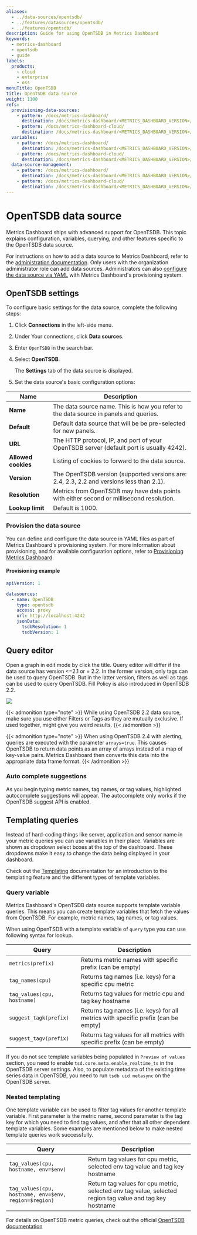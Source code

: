```yaml
---
aliases:
  - ../data-sources/opentsdb/
  - ../features/datasources/opentsdb/
  - ../features/opentsdb/
description: Guide for using OpenTSDB in Metrics Dashboard
keywords:
  - metrics-dashboard
  - opentsdb
  - guide
labels:
  products:
    - cloud
    - enterprise
    - oss
menuTitle: OpenTSDB
title: OpenTSDB data source
weight: 1100
refs:
  provisioning-data-sources:
    - pattern: /docs/metrics-dashboard/
      destination: /docs/metrics-dashboard/<METRICS_DASHBOARD_VERSION>/administration/provisioning/#data-sources
    - pattern: /docs/metrics-dashboard-cloud/
      destination: /docs/metrics-dashboard/<METRICS_DASHBOARD_VERSION>/administration/provisioning/#data-sources
  variables:
    - pattern: /docs/metrics-dashboard/
      destination: /docs/metrics-dashboard/<METRICS_DASHBOARD_VERSION>/dashboards/variables/
    - pattern: /docs/metrics-dashboard-cloud/
      destination: /docs/metrics-dashboard/<METRICS_DASHBOARD_VERSION>/dashboards/variables/
  data-source-management:
    - pattern: /docs/metrics-dashboard/
      destination: /docs/metrics-dashboard/<METRICS_DASHBOARD_VERSION>/administration/data-source-management/
    - pattern: /docs/metrics-dashboard-cloud/
      destination: /docs/metrics-dashboard/<METRICS_DASHBOARD_VERSION>/administration/data-source-management/
---
```


# OpenTSDB data source

Metrics Dashboard ships with advanced support for OpenTSDB.
This topic explains configuration, variables, querying, and other features specific to the OpenTSDB data source.

For instructions on how to add a data source to Metrics Dashboard, refer to the [administration documentation](ref:data-source-management).
Only users with the organization administrator role can add data sources.
Administrators can also [configure the data source via YAML](#provision-the-data-source) with Metrics Dashboard's provisioning system.

## OpenTSDB settings

To configure basic settings for the data source, complete the following steps:

1.  Click **Connections** in the left-side menu.
1.  Under Your connections, click **Data sources**.
1.  Enter `OpenTSDB` in the search bar.
1.  Select **OpenTSDB**.

    The **Settings** tab of the data source is displayed.

1.  Set the data source's basic configuration options:

| Name                | Description                                                                              |
| ------------------- | ---------------------------------------------------------------------------------------- |
| **Name**            | The data source name. This is how you refer to the data source in panels and queries.    |
| **Default**         | Default data source that will be be pre-selected for new panels.                         |
| **URL**             | The HTTP protocol, IP, and port of your OpenTSDB server (default port is usually 4242).  |
| **Allowed cookies** | Listing of cookies to forward to the data source.                                        |
| **Version**         | The OpenTSDB version (supported versions are: 2.4, 2.3, 2.2 and versions less than 2.1). |
| **Resolution**      | Metrics from OpenTSDB may have data points with either second or millisecond resolution. |
| **Lookup limit**    | Default is 1000.                                                                         |

### Provision the data source

You can define and configure the data source in YAML files as part of Metrics Dashboard's provisioning system.
For more information about provisioning, and for available configuration options, refer to [Provisioning Metrics Dashboard](ref:provisioning-data-sources).

#### Provisioning example

```yaml
apiVersion: 1

datasources:
  - name: OpenTSDB
    type: opentsdb
    access: proxy
    url: http://localhost:4242
    jsonData:
      tsdbResolution: 1
      tsdbVersion: 1
```

## Query editor

Open a graph in edit mode by click the title. Query editor will differ if the data source has version <=2.1 or = 2.2.
In the former version, only tags can be used to query OpenTSDB. But in the latter version, filters as well as tags
can be used to query OpenTSDB. Fill Policy is also introduced in OpenTSDB 2.2.

![](/static/img/docs/v43/opentsdb_query_editor.png)

{{< admonition type="note" >}}
While using OpenTSDB 2.2 data source, make sure you use either Filters or Tags as they are mutually exclusive. If used together, might give you weird results.
{{< /admonition >}}

{{< admonition type="note" >}}
When using OpenTSDB 2.4 with alerting, queries are executed with the parameter `arrays=true`. This causes OpenTSDB to return data points as an array of arrays instead of a map of key-value pairs. Metrics Dashboard then converts this data into the appropriate data frame format.
{{< /admonition >}}

### Auto complete suggestions

As you begin typing metric names, tag names, or tag values, highlighted autocomplete suggestions will appear.
The autocomplete only works if the OpenTSDB suggest API is enabled.

## Templating queries

Instead of hard-coding things like server, application and sensor name in your metric queries you can use variables in their place.
Variables are shown as dropdown select boxes at the top of the dashboard. These dropdowns make it easy to change the data
being displayed in your dashboard.

Check out the [Templating](ref:variables) documentation for an introduction to the templating feature and the different
types of template variables.

### Query variable

Metrics Dashboard's OpenTSDB data source supports template variable queries. This means you can create template variables
that fetch the values from OpenTSDB. For example, metric names, tag names, or tag values.

When using OpenTSDB with a template variable of `query` type you can use following syntax for lookup.

| Query                       | Description                                                                       |
| --------------------------- | --------------------------------------------------------------------------------- |
| `metrics(prefix)`           | Returns metric names with specific prefix (can be empty)                          |
| `tag_names(cpu)`            | Returns tag names (i.e. keys) for a specific cpu metric                           |
| `tag_values(cpu, hostname)` | Returns tag values for metric cpu and tag key hostname                            |
| `suggest_tagk(prefix)`      | Returns tag names (i.e. keys) for all metrics with specific prefix (can be empty) |
| `suggest_tagv(prefix)`      | Returns tag values for all metrics with specific prefix (can be empty)            |

If you do not see template variables being populated in `Preview of values` section, you need to enable
`tsd.core.meta.enable_realtime_ts` in the OpenTSDB server settings. Also, to populate metadata of
the existing time series data in OpenTSDB, you need to run `tsdb uid metasync` on the OpenTSDB server.

### Nested templating

One template variable can be used to filter tag values for another template variable. First parameter is the metric name,
second parameter is the tag key for which you need to find tag values, and after that all other dependent template variables.
Some examples are mentioned below to make nested template queries work successfully.

| Query                                                 | Description                                                                                              |
| ----------------------------------------------------- | -------------------------------------------------------------------------------------------------------- |
| `tag_values(cpu, hostname, env=$env)`                 | Return tag values for cpu metric, selected env tag value and tag key hostname                            |
| `tag_values(cpu, hostname, env=$env, region=$region)` | Return tag values for cpu metric, selected env tag value, selected region tag value and tag key hostname |

For details on OpenTSDB metric queries, check out the official [OpenTSDB documentation](http://opentsdb.net/docs/build/html/index.html)
